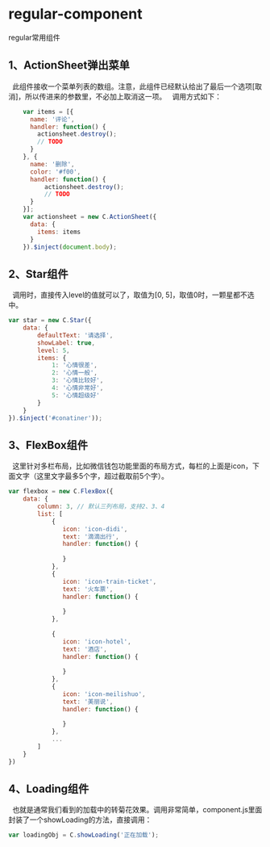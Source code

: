 # regular-component
regular常用组件

## 1、ActionSheet弹出菜单
   此组件接收一个菜单列表的数组。注意，此组件已经默认给出了最后一个选项[取消]，所以传进来的参数里，不必加上取消这一项。
   调用方式如下：

```javascript
    var items = [{
      name: '评论',
      handler: function() {
        actionsheet.destroy();
        // TODO
      }
    }, {
      name: '删除',
      color: '#f00',
      handler: function() {
          actionsheet.destroy();
          // TODO
      }
    }];
    var actionsheet = new C.ActionSheet({
      data: {
        items: items
      }
    }).$inject(document.body);
```
## 2、Star组件
   调用时，直接传入level的值就可以了，取值为[0, 5]，取值0时，一颗星都不选中。
```javascript
var star = new C.Star({
    data: {
        defaultText: '请选择',
        showLabel: true,
        level: 5,
        items: {
            1: '心情很差',
            2: '心情一般',
            3: '心情比较好',
            4: '心情非常好',
            5: '心情超级好'
        }
    }
}).$inject('#conatiner'));
```

## 3、FlexBox组件
   这里针对多栏布局，比如微信钱包功能里面的布局方式，每栏的上面是icon，下面文字（这里文字最多5个字，超过截取前5个字）。
```javascript
var flexbox = new C.FlexBox({
    data: {
        column: 3, // 默认三列布局，支持2、3、4
        list: [
            {
               icon: 'icon-didi',
               text: '滴滴出行',
               handler: function() {
                
               }
            },
            {
               icon: 'icon-train-ticket',
               text: '火车票',
               handler: function() {
               
               }
            },
            
            {
               icon: 'icon-hotel',
               text: '酒店',
               handler: function() {
               
               }
            },
            {
               icon: 'icon-meilishuo',
               text: '美丽说',
               handler: function() {
               
               }
            },
            ...
        ]
    }
})
```
## 4、Loading组件
   也就是通常我们看到的加载中的转菊花效果。调用非常简单，component.js里面封装了一个showLoading的方法，直接调用：
```javascript
var loadingObj = C.showLoading('正在加载');
```

